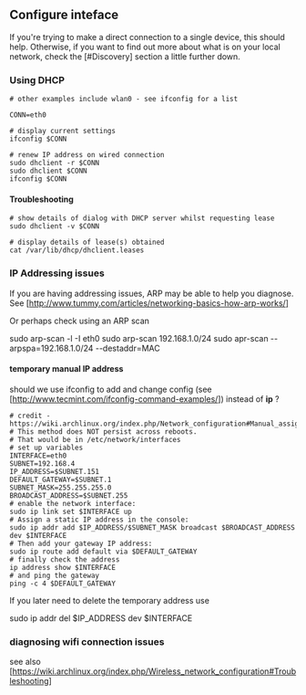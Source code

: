 
## Configure inteface

If you're trying to make a direct connection to a single device, this should help. 
Otherwise, if you want to find out more about what is on your local network, 
check the [#Discovery] section a little further down.

### Using DHCP


```
# other examples include wlan0 - see ifconfig for a list

CONN=eth0

# display current settings
ifconfig $CONN

# renew IP address on wired connection
sudo dhclient -r $CONN
sudo dhclient $CONN
ifconfig $CONN
```

#### Troubleshooting
```
# show details of dialog with DHCP server whilst requesting lease
sudo dhclient -v $CONN

# display details of lease(s) obtained
cat /var/lib/dhcp/dhclient.leases
```

### IP Addressing issues

If you are having addressing issues, ARP may be able to help you diagnose. See 
[http://www.tummy.com/articles/networking-basics-how-arp-works/]

Or perhaps check using an ARP scan

 sudo arp-scan -l -I eth0
 sudo arp-scan 192.168.1.0/24
 sudo apr-scan --arpspa=192.168.1.0/24 --destaddr=MAC

#### temporary manual IP address

should we use ifconfig to add and change config (see [http://www.tecmint.com/ifconfig-command-examples/]) instead of **ip** ?

```
# credit - https://wiki.archlinux.org/index.php/Network_configuration#Manual_assignment
# This method does NOT persist across reboots. 
# That would be in /etc/network/interfaces
# set up variables
INTERFACE=eth0
SUBNET=192.168.4
IP_ADDRESS=$SUBNET.151
DEFAULT_GATEWAY=$SUBNET.1
SUBNET_MASK=255.255.255.0
BROADCAST_ADDRESS=$SUBNET.255
# enable the network interface:
sudo ip link set $INTERFACE up
# Assign a static IP address in the console:
sudo ip addr add $IP_ADDRESS/$SUBNET_MASK broadcast $BROADCAST_ADDRESS dev $INTERFACE
# Then add your gateway IP address:
sudo ip route add default via $DEFAULT_GATEWAY
# finally check the address
ip address show $INTERFACE
# and ping the gateway
ping -c 4 $DEFAULT_GATEWAY
```

If you later need to delete the temporary address use

 sudo ip addr del $IP_ADDRESS dev $INTERFACE


### diagnosing wifi connection issues

see also [https://wiki.archlinux.org/index.php/Wireless_network_configuration#Troubleshooting]


